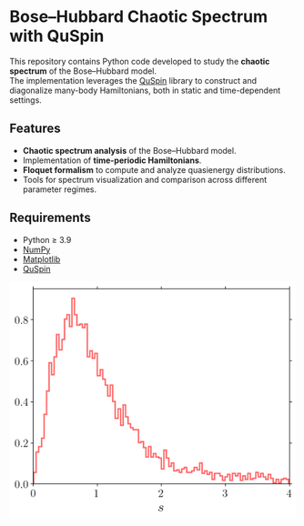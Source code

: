 # Bose–Hubbard Chaotic Spectrum with QuSpin

This repository contains Python code developed to study the **chaotic spectrum** of the Bose–Hubbard model.  
The implementation leverages the [QuSpin](https://quspin.github.io/QuSpin/) library to construct and diagonalize many-body Hamiltonians, both in static and time-dependent settings.  

## Features

- **Chaotic spectrum analysis** of the Bose–Hubbard model.  
- Implementation of **time-periodic Hamiltonians**.  
- **Floquet formalism** to compute and analyze quasienergy distributions.  
- Tools for spectrum visualization and comparison across different parameter regimes.  

## Requirements

- Python ≥ 3.9  
- [NumPy](https://numpy.org/doc/stable/index.html)  
- [Matplotlib](https://matplotlib.org/stable/)  
- [QuSpin](https://quspin.github.io/QuSpin/#)  

![Level-spacing histogram (Bose–Hubbard)](BH_Wigner.png)
